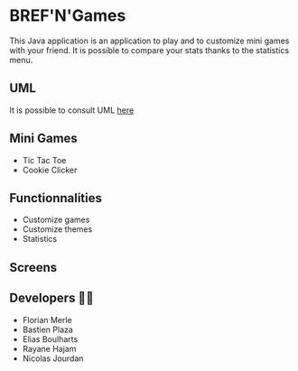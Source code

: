 # BREF'N'Games
This Java application is an application to play and to customize mini games with your friend. It is possible to compare your stats thanks to the statistics menu.

## UML
It is possible to consult UML [here](https://nicolasjourdan.github.io/brefngames/)

## Mini Games
- Tic Tac Toe
- Cookie Clicker

## Functionnalities
- Customize games
- Customize themes
- Statistics

## Screens

## Developers 👨‍💻
- Florian Merle
- Bastien Plaza
- Elias Boulharts
- Rayane Hajam
- Nicolas Jourdan
